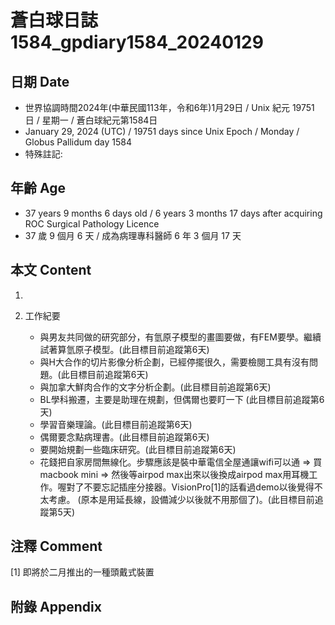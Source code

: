 [_metadata_:encoding]: - "utf-8"
[_metadata_:language]: - "zh-Hant-TW"
[_metadata_:fileformat]: - "markdown"
[_metadata_:MIME_type]: - "text/plain"
[_metadata_:markdown_version]: - "commonmark version 0.30"
[_metadata_:markdown_spec]: - "https://spec.commonmark.org/0.30/"

# 蒼白球日誌1584_gpdiary1584_20240129 #

## 日期 Date ##

* 世界協調時間2024年(中華民國113年，令和6年)1月29日 / Unix 紀元 19751 日 / 星期一 / 蒼白球紀元第1584日
* January 29, 2024 (UTC) / 19751 days since Unix Epoch / Monday / Globus Pallidum day 1584
* 特殊註記:

## 年齡 Age ##

* 37 years 9 months 6 days old / 6 years 3 months 17 days after acquiring ROC Surgical Pathology Licence
* 37 歲 9 個月 6 天 / 成為病理專科醫師 6 年 3 個月 17 天

## 本文 Content ##

1. 

    
2. 工作紀要

   - 與男友共同做的研究部分，有氫原子模型的畫圖要做，有FEM要學。繼續試著算氫原子模型。(此目標目前追蹤第6天)
   - 與H大合作的切片影像分析企劃，已經停擺很久，需要檢閱工具有沒有問題。(此目標目前追蹤第6天)
   - 與加拿大鮮肉合作的文字分析企劃。(此目標目前追蹤第6天)
   - BL學科搬遷，主要是助理在規劃，但偶爾也要盯一下 (此目標目前追蹤第6天)
   - 學習音樂理論。(此目標目前追蹤第6天)
   - 偶爾要念點病理書。(此目標目前追蹤第6天)
   - 要開始規劃一些臨床研究。(此目標目前追蹤第6天)
   - 花錢把自家房間無線化。步驟應該是裝中華電信全屋通讓wifi可以通 => 買macbook mini => 然後等airpod max出來以後換成airpod max用耳機工作。喔對了不要忘記插座分接器。VisionPro[1]的話看過demo以後覺得不太考慮。 (原本是用延長線，設備減少以後就不用那個了)。(此目標目前追蹤第5天)


## 注釋 Comment ##

[1] 即將於二月推出的一種頭戴式裝置

## 附錄 Appendix ##

